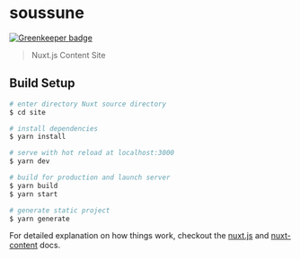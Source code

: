 # soussune

[![Greenkeeper badge](https://badges.greenkeeper.io/soussune/soussune.com.svg)](https://greenkeeper.io/)

> Nuxt.js Content Site

## Build Setup

```bash
# enter directory Nuxt source directory
$ cd site

# install dependencies
$ yarn install

# serve with hot reload at localhost:3000
$ yarn dev

# build for production and launch server
$ yarn build
$ yarn start

# generate static project
$ yarn generate
```

For detailed explanation on how things work, checkout the [nuxt.js](https://github.com/nuxt/nuxt.js) and [nuxt-content](https://github.com/nuxt-community/nuxtent) docs.

